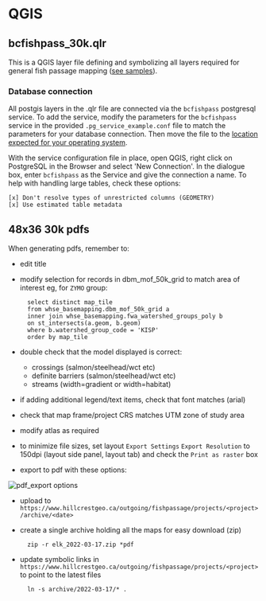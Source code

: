# QGIS


## bcfishpass_30k.qlr

This is a QGIS layer file defining and symbolizing all layers required for general fish passage mapping ([see samples](https://www.hillcrestgeo.ca/outgoing/fishpassage/projects/)).

### Database connection

All postgis layers in the .qlr file are connected via the `bcfishpass` postgresql service. To add the service, modify the parameters for the `bcfishpass` service in the provided `.pg_service_example.conf` file to match the parameters for your database connection. Then move the file to the [location expected for your operating system](https://www.postgresql.org/docs/current/libpq-pgservice.html).

With the service configuration file in place, open QGIS, right click on PostgreSQL in the Browser and select 'New Connection'. In the dialogue box, enter `bcfishpass` as the Service and give the connection a name.  To help with handling large tables, check these options:

    [x] Don't resolve types of unrestricted columns (GEOMETRY)
    [x] Use estimated table metadata


## 48x36 30k pdfs

When generating pdfs, remember to:

- edit title
- modify selection for records in dbm_mof_50k_grid to match area of interest eg, for `ZYMO` group:

        select distinct map_tile 
        from whse_basemapping.dbm_mof_50k_grid a
        inner join whse_basemapping.fwa_watershed_groups_poly b
        on st_intersects(a.geom, b.geom)
        where b.watershed_group_code = 'KISP'
        order by map_tile

- double check that the model displayed is correct:
    + crossings (salmon/steelhead/wct etc)
    + definite barriers (salmon/steelhead/wct etc)
    + streams (width=gradient or width=habitat)
- if adding additional legend/text items, check that font matches (arial)
- check that map frame/project CRS matches UTM zone of study area
- modify atlas as required
- to minimize file sizes, set layout `Export Settings` `Export Resolution` to 150dpi (layout side panel, layout tab) and check the `Print as raster` box
- export to pdf with these options:

![pdf_export options](pdf_export_options.png)

- upload to `https://www.hillcrestgeo.ca/outgoing/fishpassage/projects/<project>/archive/<date>`
- create a single archive holding all the maps for easy download (zip)

        zip -r elk_2022-03-17.zip *pdf

- update symbolic links in `https://www.hillcrestgeo.ca/outgoing/fishpassage/projects/<project>` to point to the latest files

        ln -s archive/2022-03-17/* .